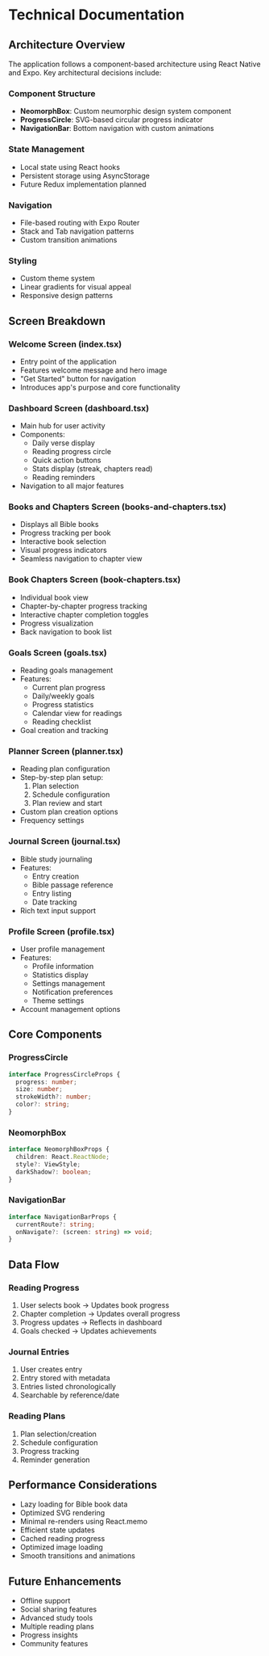 
# Technical Documentation

## Architecture Overview

The application follows a component-based architecture using React Native and Expo. Key architectural decisions include:

### Component Structure
- **NeomorphBox**: Custom neumorphic design system component
- **ProgressCircle**: SVG-based circular progress indicator
- **NavigationBar**: Bottom navigation with custom animations

### State Management
- Local state using React hooks
- Persistent storage using AsyncStorage
- Future Redux implementation planned

### Navigation
- File-based routing with Expo Router
- Stack and Tab navigation patterns
- Custom transition animations

### Styling
- Custom theme system
- Linear gradients for visual appeal
- Responsive design patterns

## Screen Breakdown

### Welcome Screen (index.tsx)
- Entry point of the application
- Features welcome message and hero image
- "Get Started" button for navigation
- Introduces app's purpose and core functionality

### Dashboard Screen (dashboard.tsx)
- Main hub for user activity
- Components:
  - Daily verse display
  - Reading progress circle
  - Quick action buttons
  - Stats display (streak, chapters read)
  - Reading reminders
- Navigation to all major features

### Books and Chapters Screen (books-and-chapters.tsx)
- Displays all Bible books
- Progress tracking per book
- Interactive book selection
- Visual progress indicators
- Seamless navigation to chapter view

### Book Chapters Screen (book-chapters.tsx)
- Individual book view
- Chapter-by-chapter progress tracking
- Interactive chapter completion toggles
- Progress visualization
- Back navigation to book list

### Goals Screen (goals.tsx)
- Reading goals management
- Features:
  - Current plan progress
  - Daily/weekly goals
  - Progress statistics
  - Calendar view for readings
  - Reading checklist
- Goal creation and tracking

### Planner Screen (planner.tsx)
- Reading plan configuration
- Step-by-step plan setup:
  1. Plan selection
  2. Schedule configuration
  3. Plan review and start
- Custom plan creation options
- Frequency settings

### Journal Screen (journal.tsx)
- Bible study journaling
- Features:
  - Entry creation
  - Bible passage reference
  - Entry listing
  - Date tracking
- Rich text input support

### Profile Screen (profile.tsx)
- User profile management
- Features:
  - Profile information
  - Statistics display
  - Settings management
  - Notification preferences
  - Theme settings
- Account management options

## Core Components

### ProgressCircle
```typescript
interface ProgressCircleProps {
  progress: number;
  size: number;
  strokeWidth?: number;
  color?: string;
}
```

### NeomorphBox
```typescript
interface NeomorphBoxProps {
  children: React.ReactNode;
  style?: ViewStyle;
  darkShadow?: boolean;
}
```

### NavigationBar
```typescript
interface NavigationBarProps {
  currentRoute?: string;
  onNavigate?: (screen: string) => void;
}
```

## Data Flow

### Reading Progress
1. User selects book → Updates book progress
2. Chapter completion → Updates overall progress
3. Progress updates → Reflects in dashboard
4. Goals checked → Updates achievements

### Journal Entries
1. User creates entry
2. Entry stored with metadata
3. Entries listed chronologically
4. Searchable by reference/date

### Reading Plans
1. Plan selection/creation
2. Schedule configuration
3. Progress tracking
4. Reminder generation

## Performance Considerations

- Lazy loading for Bible book data
- Optimized SVG rendering
- Minimal re-renders using React.memo
- Efficient state updates
- Cached reading progress
- Optimized image loading
- Smooth transitions and animations

## Future Enhancements

- Offline support
- Social sharing features
- Advanced study tools
- Multiple reading plans
- Progress insights
- Community features
